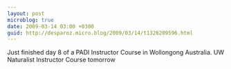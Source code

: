 ```yaml
---
layout: post
microblog: true
date: 2009-03-14 03:00 +0300
guid: http://desparoz.micro.blog/2009/03/14/t1326209596.html
---
```

Just finished day 8 of a PADI Instructor Course in Wollongong Australia.  UW Naturalist Instructor Course tomorrow
